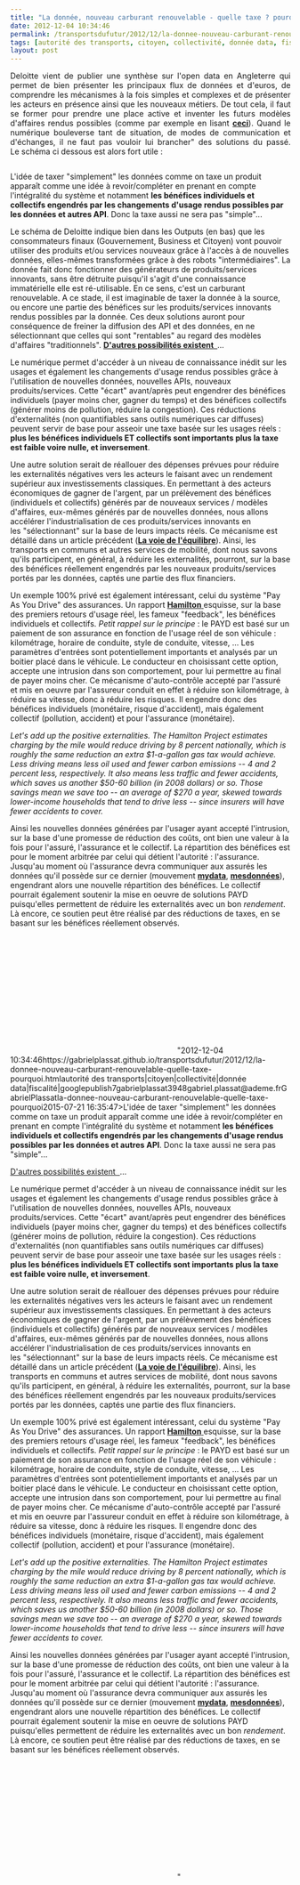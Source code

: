 ```yaml
---
title: "La donnée, nouveau carburant renouvelable - quelle taxe ? pourquoi ?"
date: 2012-12-04 10:34:46
permalink: /transportsdufutur/2012/12/la-donnee-nouveau-carburant-renouvelable-quelle-taxe-pourquoi.html
tags: [autorité des transports, citoyen, collectivité, donnée data, fiscalité, google]
layout: post
---
```


<p style="text-align: justify;">Deloitte vient de publier une synthèse sur l'open data en Angleterre qui permet de bien présenter les principaux flux de données et d'euros, de comprendre les mécanismes à la fois simples et complexes et de présenter les acteurs en présence ainsi que les nouveaux métiers. De tout cela, il faut se former pour prendre une place active et inventer les futurs modèles d'affaires rendus possibles (comme par exemple en lisant <strong><a href="http://donneesouvertes.info/author/schignard/" target="_blank">ceci</a></strong>). Quand le numérique bouleverse tant de situation, de modes de communication et d'échanges, il ne faut pas vouloir lui brancher" des solutions du passé. Le schéma ci dessous est alors fort utile :</p> <p style=""text-align: justify> <a class=""asset-img-link"" href="https://gabrielplassat.github.io/transportsdufutur/wp-content/uploads/sites/6/old/6a0120a66d2ad4970b017c344209a2970b-pi.jpg"" style=""display: inline><img rel=""lightbox[]"" alt=""Uk_data"" border=""0"" class=""asset  asset-image at-xid-6a0120a66d2ad4970b017c344209a2970b image-full"" src=""/wp-content/uploads/sites/6/old/6a0120a66d2ad4970b017c344209a2970b-800wi.jpg"" title=""Uk_data"" /></a></p> <p style=""text-align: justify>L'idée de taxer "simplement" les données comme on taxe un produit apparaît comme une idée à revoir/compléter en prenant en compte l'intégralité du système et notamment <strong>les bénéfices individuels et collectifs engendrés par les changements d'usage rendus possibles par les données et autres API</strong>. Donc la taxe aussi ne sera pas "simple"... </p>   <!--more-->  <p style=""text-align: justify>Le schéma de Deloitte indique bien dans les Outputs (en bas) que les consommateurs finaux (Gouvernement, Business et Citoyen) vont pouvoir utiliser des produits et/ou services nouveaux grâce à l'accès à de nouvelles données, elles-mêmes transformées grâce à des robots "intermédiaires". La donnée fait donc fonctionner des générateurs de produits/services innovants, sans être détruite puisqu'il s'agit d'une connaissance immatérielle elle est ré-utilisable. En ce sens, c'est un carburant renouvelable. A ce stade, il est imaginable de taxer la donnée à la source, ou encore une partie des bénéfices sur les produits/services innovants rendus possibles par la donnée. Ces deux solutions auront pour conséquence de freiner la diffusion des API et des données, en ne sélectionnant que celles qui sont "rentables" au regard des modèles d'affaires "traditionnels". <strong><a href=""http://donneesouvertes.info/2012/11/15/monetiser-les-donnees-du-transport-public-chiche/"" target=""_blank"">D'autres possibilités existent  </a></strong>...</p> <p style=""text-align: justify>Le numérique permet d'accéder à un niveau de connaissance inédit sur les usages et également les changements d'usage rendus possibles grâce à l'utilisation de nouvelles données, nouvelles APIs, nouveaux produits/services. Cette "écart" avant/après peut engendrer des bénéfices individuels (payer moins cher, gagner du temps) et des bénéfices collectifs (générer moins de pollution, réduire la congestion). Ces réductions d'externalités (non quantifiables sans outils numériques car diffuses) peuvent servir de base pour asseoir une taxe basée sur les usages réels : <strong>plus les bénéfices individuels ET collectifs sont importants plus la taxe est faible voire nulle, et inversement</strong>. </p> <p style=""text-align: justify>Une autre solution serait de réallouer des dépenses prévues pour réduire les externalités négatives vers les acteurs le faisant avec un rendement supérieur aux investissements classiques. En permettant à des acteurs économiques de gagner de l'argent, par un prélèvement des bénéfices (individuels et collectifs) générés par de nouveaux services / modèles d'affaires, eux-mêmes générés par de nouvelles données, nous allons accélérer l'industrialisation de ces produits/services innovants en les "sélectionnant" sur la base de leurs impacts réels. Ce mécanisme est détaillé dans un article précédent (<strong><a href="https://gabrielplassat.github.io/transportsdufutur/2012/10/la-voie-de-lequilibre-industries-citoyens-environnement-et-territoires.html"" target=""_blank"">La voie de l'équilibre</a></strong>). Ainsi, les transports en communs et autres services de mobilité, dont nous savons qu'ils participent, en général, à réduire les externalités, pourront, sur la base des bénéfices réellement engendrés par les nouveaux produits/services portés par les données, captés une partie des flux financiers. </p> <p style=""text-align: justify>Un exemple 100% privé est également intéressant, celui du système "Pay As You Drive" des assurances. Un rapport <a href=""http://fr.slideshare.net/transportsdufutur/07-payd-bordoffnoel"" target=""_blank""><strong>Hamilton</strong> </a>esquisse, sur la base des premiers retours d'usage réel, les fameux "feedback", les bénéfices individuels et collectifs. <em>Petit rappel sur le principe</em> : le PAYD est basé sur un paiement de son assurance en fonction de l'usage réel de son véhicule : kilométrage, horaire de conduite, style de conduite, vitesse, ... Les paramètres d'entrées sont potentiellement importants et analysés par un boitier placé dans le véhicule. Le conducteur en choisissant cette option, accepte une intrusion dans son comportement, pour lui permettre au final de payer moins cher. Ce mécanisme d'auto-contrôle accepté par l'assuré et mis en oeuvre par l'assureur conduit en effet à réduire son kilométrage, à réduire sa vitesse, donc à réduire les risques. Il engendre donc des bénéfices individuels (monétaire, risque d'accident), mais également collectif (pollution, accident) et pour l'assurance (monétaire). </p> <p style=""text-align: justify padding-left: 30px><em>Let's add up the positive externalities. The Hamilton Project estimates charging by the mile would reduce driving by 8 percent nationally, which is roughly the same reduction an extra $1-a-gallon gas tax would achieve. Less driving means less oil used and fewer carbon emissions -- 4 and 2 percent less, respectively. It also means less traffic and fewer accidents, which saves us another $50-60 billion (in 2008 dollars) or so. Those savings mean we save too -- an average of $270 a year, skewed towards lower-income households that tend to drive less -- since insurers will have fewer accidents to cover.</em></p> <p style=""text-align: justify>Ainsi les nouvelles données générées par l'usager ayant accepté l'intrusion, sur la base d'une promesse de réduction des coûts, ont bien une valeur à la fois pour l'assuré, l'assurance et le collectif. La répartition des bénéfices est pour le moment arbitrée par celui qui détient l'autorité : l'assurance. Jusqu'au moment où l'assurance devra communiquer aux assurés les données qu'il possède sur ce dernier (mouvement <strong><a href=""http://www.cabinetoffice.gov.uk/resource-library/better-choices-better-deals"" target=""_blank"">mydata</a></strong>, <strong><a href=""http://fing.org/?Rendez-moi-mes-donnees"" target=""_blank"">mesdonnées</a></strong>), engendrant alors une nouvelle répartition des bénéfices. Le collectif pourrait également soutenir la mise en oeuvre de solutions PAYD puisqu'elles permettent de réduire les externalités avec un bon <em>rendement</em>. Là encore, ce soutien peut être réalisé par des réductions de taxes, en se basant sur les bénéfices réellement observés.</p> <p style=""text-align: justify> </p> <p> </p> <iframe frameborder=""0"" height=""400"" marginheight=""0"" marginwidth=""0"" scrolling=""no"" src=""http://www.slideshare.net/slideshow/embed_code/15478994"" width=""476""></iframe>"2012-12-04 10:34:46https://gabrielplassat.github.io/transportsdufutur/2012/12/la-donnee-nouveau-carburant-renouvelable-quelle-taxe-pourquoi.htmlautorité des transports|citoyen|collectivité|donnée data|fiscalité|googlepublish7gabrielplassat3948gabriel.plassat@ademe.frGabrielPlassatla-donnee-nouveau-carburant-renouvelable-quelle-taxe-pourquoi2015-07-21 16:35:47>L'idée de taxer "simplement" les données comme on taxe un produit apparaît comme une idée à revoir/compléter en prenant en compte l'intégralité du système et notamment <strong>les bénéfices individuels et collectifs engendrés par les changements d'usage rendus possibles par les données et autres API</strong>. Donc la taxe aussi ne sera pas "simple"... </p>   <!--more-->  <p style=""text-align: justifyelle est ré-utilisable. En ce sens, c'est un carburant renouvelable. A ce stade, il est imaginable de taxer la donnée à la source, ou encore une partie des bénéfices sur les produits/services innovants rendus possibles par la donnée. Ces deux solutions auront pour conséquence de freiner la diffusion des API et des données, en ne sélectionnant que celles qui sont "rentables" au regard des modèles d'affaires "traditionnels". <strong><a href=""http://donneesouvertes.info/2012/11/15/monetiser-les-donnees-du-transport-public-chiche/"" target=""_blank"">D'autres possibilités existent  </a></strong>...</p> <p style=""text-align: justify>Le numérique permet d'accéder à un niveau de connaissance inédit sur les usages et également les changements d'usage rendus possibles grâce à l'utilisation de nouvelles données, nouvelles APIs, nouveaux produits/services. Cette "écart" avant/après peut engendrer des bénéfices individuels (payer moins cher, gagner du temps) et des bénéfices collectifs (générer moins de pollution, réduire la congestion). Ces réductions d'externalités (non quantifiables sans outils numériques car diffuses) peuvent servir de base pour asseoir une taxe basée sur les usages réels : <strong>plus les bénéfices individuels ET collectifs sont importants plus la taxe est faible voire nulle, et inversement</strong>. </p> <p style=""text-align: justify>Une autre solution serait de réallouer des dépenses prévues pour réduire les externalités négatives vers les acteurs le faisant avec un rendement supérieur aux investissements classiques. En permettant à des acteurs économiques de gagner de l'argent, par un prélèvement des bénéfices (individuels et collectifs) générés par de nouveaux services / modèles d'affaires, eux-mêmes générés par de nouvelles données, nous allons accélérer l'industrialisation de ces produits/services innovants en les "sélectionnant" sur la base de leurs impacts réels. Ce mécanisme est détaillé dans un article précédent (<strong><a href="https://gabrielplassat.github.io/transportsdufutur/2012/10/la-voie-de-lequilibre-industries-citoyens-environnement-et-territoires.html"" target=""_blank"">La voie de l'équilibre</a></strong>). Ainsi, les transports en communs et autres services de mobilité, dont nous savons qu'ils participent, en général, à réduire les externalités, pourront, sur la base des bénéfices réellement engendrés par les nouveaux produits/services portés par les données, captés une partie des flux financiers. </p> <p style=""text-align: justify>Un exemple 100% privé est également intéressant, celui du système "Pay As You Drive" des assurances. Un rapport <a href=""http://fr.slideshare.net/transportsdufutur/07-payd-bordoffnoel"" target=""_blank""><strong>Hamilton</strong> </a>esquisse, sur la base des premiers retours d'usage réel, les fameux "feedback", les bénéfices individuels et collectifs. <em>Petit rappel sur le principe</em> : le PAYD est basé sur un paiement de son assurance en fonction de l'usage réel de son véhicule : kilométrage, horaire de conduite, style de conduite, vitesse, ... Les paramètres d'entrées sont potentiellement importants et analysés par un boitier placé dans le véhicule. Le conducteur en choisissant cette option, accepte une intrusion dans son comportement, pour lui permettre au final de payer moins cher. Ce mécanisme d'auto-contrôle accepté par l'assuré et mis en oeuvre par l'assureur conduit en effet à réduire son kilométrage, à réduire sa vitesse, donc à réduire les risques. Il engendre donc des bénéfices individuels (monétaire, risque d'accident), mais également collectif (pollution, accident) et pour l'assurance (monétaire). </p> <p style=""text-align: justify><em>Let's add up the positive externalities. The Hamilton Project estimates charging by the mile would reduce driving by 8 percent nationally, which is roughly the same reduction an extra $1-a-gallon gas tax would achieve. Less driving means less oil used and fewer carbon emissions -- 4 and 2 percent less, respectively. It also means less traffic and fewer accidents, which saves us another $50-60 billion (in 2008 dollars) or so. Those savings mean we save too -- an average of $270 a year, skewed towards lower-income households that tend to drive less -- since insurers will have fewer accidents to cover.</em></p> <p style=""text-align: justify>Ainsi les nouvelles données générées par l'usager ayant accepté l'intrusion, sur la base d'une promesse de réduction des coûts, ont bien une valeur à la fois pour l'assuré, l'assurance et le collectif. La répartition des bénéfices est pour le moment arbitrée par celui qui détient l'autorité : l'assurance. Jusqu'au moment où l'assurance devra communiquer aux assurés les données qu'il possède sur ce dernier (mouvement <strong><a href=""http://www.cabinetoffice.gov.uk/resource-library/better-choices-better-deals"" target=""_blank"">mydata</a></strong>, <strong><a href=""http://fing.org/?Rendez-moi-mes-donnees"" target=""_blank"">mesdonnées</a></strong>), engendrant alors une nouvelle répartition des bénéfices. Le collectif pourrait également soutenir la mise en oeuvre de solutions PAYD puisqu'elles permettent de réduire les externalités avec un bon <em>rendement</em>. Là encore, ce soutien peut être réalisé par des réductions de taxes, en se basant sur les bénéfices réellement observés.</p> <p style=""text-align: justify> </p> <p> </p> <iframe frameborder=""0"" height=""400"" marginheight=""0"" marginwidth=""0"" scrolling=""no"" src=""http://www.slideshare.net/slideshow/embed_code/15478994"" width=""476""></iframe>"
